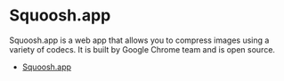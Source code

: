 # Squoosh.app

Squoosh.app is a web app that allows you to compress images using a variety of codecs. It is built by Google Chrome team and is open source.

- [Squoosh.app](https://squoosh.app/)